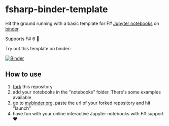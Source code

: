# fsharp-binder-template

Hit the ground running with a basic template for F# [Jupyter notebooks](https://jupyter.org/) on [binder](https://mybinder.org/).

Supports F# 6 💪

Try out this template on binder:

[![Binder](https://mybinder.org/badge_logo.svg)](https://mybinder.org/v2/gh/jovaneyck/fsharp-binder-template/HEAD)

## How to use

1. [fork](https://docs.github.com/en/get-started/quickstart/fork-a-repo) this repository
2. add your notebooks in the "notebooks" folder. There's some examples available
4. go to [mybinder.org](https://mybinder.org/), paste the url of your forked repository and hit "launch"
5. have fun with your online interactive Jupyter notebooks with F# support ♥
